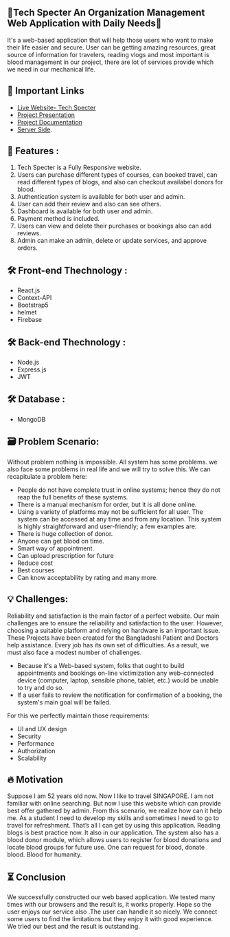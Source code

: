## 📌Tech Specter An Organization Management Web Application with Daily Needs📌

It's a web-based application that will help those users who want to make their life easier and secure. User can be getting amazing resources, great source of information for travelers, reading vlogs and most important is blood management in our project, there are lot of services provide which we need in our mechanical life.

   
## 🚀 Important Links

- [Live Website- Tech Specter](https://agency-97aa4.web.app/)
- [Project Presentation](https://docs.google.com/presentation/d/1O11rhGDIw7LHqvoPr_UsC3YpMGp1UbJh/edit?usp=share_link&ouid=109756157162586402730&rtpof=true&sd=true)
- [Project Documentation](https://drive.google.com/file/d/1tOQI7dNMEWEoLmJH5NdPcDhLLxtFvLZU/view?usp=share_link)
- [Server Side](https://github.com/shahidmonowarr/tech-specter-server).

## 💎 Features :

01. Tech Specter is a Fully Responsive website.
02. Users can purchase different types of courses, can booked travel, can read different types of blogs, and also can checkout availabel donors for blood.
03. Authentication system is available for both user and admin.
04. User can add their review and also can see others.
05. Dashboard is available for both user and admin.
06. Payment method is included. 
07. Users can view and delete their purchases or bookings also can add reviews. 
08. Admin can make an admin, delete or update services, and approve orders.

## 🛠 Front-end Thechnology : 
* React.js
* Context-API
* Bootstrap5
* helmet
* Firebase

## 🛠 Back-end Thechnology : 
* Node.js
* Express.js
* JWT

## 🛠 Database : 
* MongoDB

## 🗃️ Problem Scenario: 
Without problem nothing is impossible. All system has some problems. we also face some problems in real life and we will try to solve this.
We can recapitulate a problem here:
* People do not have complete trust in online systems; hence they do not reap the full benefits of these systems.
* There is a manual mechanism for order, but it is all done online.
* Using a variety of platforms may not be sufficient for all user.
The system can be accessed at any time and from any location. This system is highly straightforward and user-friendly; a few examples are:
* There is huge collection of donor.
* Anyone can get blood on time.
* Smart way of appointment.
* Can upload prescription for future
* Reduce cost
* Best courses
* Can know acceptability by rating and many more.

## 💡 Challenges: 
Reliability and satisfaction is the main factor of a perfect website. Our main challenges are to ensure the reliability and satisfaction to the user. However, choosing a suitable platform and relying on hardware is an important issue. These Projects have been created for the Bangladeshi Patient and Doctors help assistance.
Every job has its own set of difficulties. As a result, we must also face a modest number of challenges.
* Because it's a Web-based system, folks that ought to build appointments and
bookings on-line victimization any web-connected device (computer, laptop,
sensible phone, tablet, etc.) would be unable to try and do so.
* If a user fails to review the notification for confirmation of a booking, the
system's main goal will be failed. 

For this we perfectly maintain those requirements:

* UI and UX design
* Security
* Performance
* Authorization
* Scalability
   
    
## 🔥 Motivation
Suppose I am 52 years old now. Now I like to travel SINGAPORE. I am not familiar with online searching. But now I use this website which can provide best offer gathered by admin. From this scenario, we realize how can it help me. As a student I need to develop my skills and sometimes I need to go to travel for refreshment. That’s all I can get by using this application. Reading blogs is best practice now. It also in our application. The system also has a blood donor module, which allows users to register for blood donations and locate blood groups for future use. One can request for blood, donate blood. Blood for humanity.

## ⏳ Conclusion
We successfully constructed our web based application. We tested many times with our browsers and the result is, it works properly. Hope so the user enjoys our service also .The user can handle it so nicely. We connect some users to find the limitations but they enjoy it with good experience. We tried our best and the result is outstanding.
